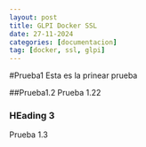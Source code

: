 ```yaml
---
layout: post
title: GLPI Docker SSL
date: 27-11-2024
categories: [documentacion]
tag: [docker, ssl, glpi]
---
```


#Prueba1
Esta es la prinear prueba

##Prueba1.2
Prueba 1.22

### HEading 3
Prueba 1.3
